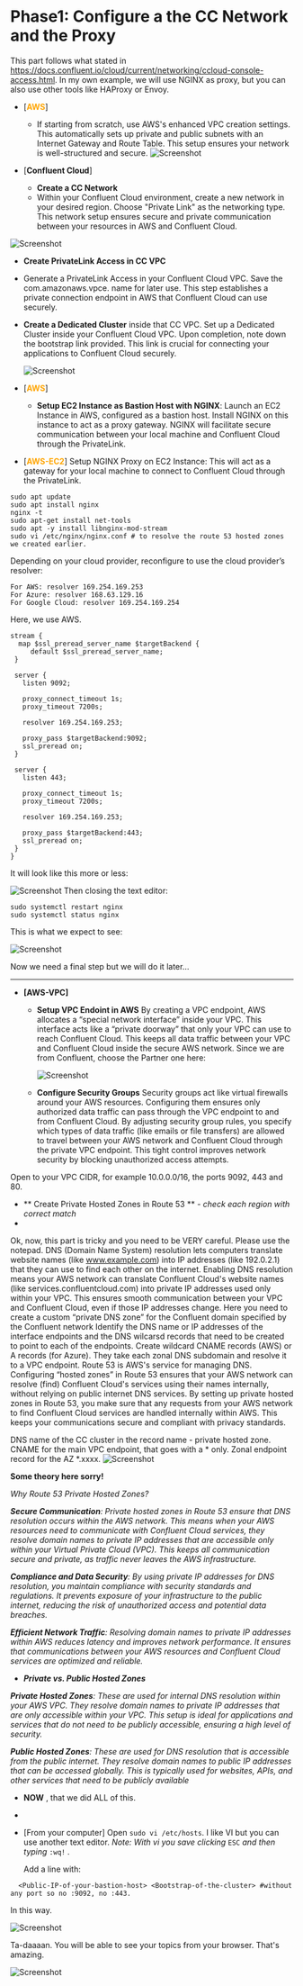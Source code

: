 # Phase1: Configure a the CC Network and the Proxy

This part follows what stated in https://docs.confluent.io/cloud/current/networking/ccloud-console-access.html.
In my own example, we will use NGINX as proxy, but you can also use other tools like HAProxy or Envoy.
- [**<span style="color:orange">AWS</span>**]  
  - If starting from scratch, use AWS's enhanced VPC creation settings. This automatically sets up private and public subnets with an Internet Gateway and Route Table. This setup ensures your network is well-structured and secure.
  ![Screenshot]( https://github.com/angietd94/confluent-webinar-connect-private-networking/blob/02d8e389d68c2ff5dcd2ea44df0e7331b5358b56/images/create_vpc_smartly.png )

- [**Confluent Cloud**]
  - **Create a CC Network**
  - Within your Confluent Cloud environment, create a new network in your desired region. Choose "Private Link" as the networking type. This network setup ensures secure and private communication between your resources in AWS and Confluent Cloud.
 
 ![Screenshot](https://github.com/angietd94/confluent-webinar-connect-private-networking/blob/02d8e389d68c2ff5dcd2ea44df0e7331b5358b56/images/create_new_network.png)
  - **Create PrivateLink Access in CC VPC**
  - Generate a PrivateLink Access in your Confluent Cloud VPC. Save the com.amazonaws.vpce.<ID> name for later use. This step establishes a private connection endpoint in AWS that Confluent Cloud can use securely.
  - **Create a Dedicated Cluster** inside that CC VPC.
    Set up a Dedicated Cluster inside your Confluent Cloud VPC. Upon completion, note down the bootstrap link provided. This link is crucial for connecting your applications to Confluent Cloud securely.

    ![Screenshot](https://github.com/angietd94/confluent-webinar-connect-private-networking/blob/7166c30d2561fb28ae77f9f8367e841ff3327644/images/bootstrap.png)
- [**<span style="color:orange">AWS</span>**]
  - **Setup EC2 Instance as Bastion Host with NGINX**: Launch an EC2 Instance in AWS, configured as a bastion host. Install NGINX on this instance to act as a proxy gateway. NGINX will facilitate secure communication between your local machine and Confluent Cloud through the PrivateLink.
- [**<span style="color:orange">AWS-EC2</span>**] Setup NGINX Proxy on EC2 Instance: This will act as a gateway for your local machine to connect to Confluent Cloud through the PrivateLink.

```
sudo apt update
sudo apt install nginx
nginx -t
sudo apt-get install net-tools
sudo apt -y install libnginx-mod-stream
sudo vi /etc/nginx/nginx.conf # to resolve the route 53 hosted zones we created earlier.
```
Depending on your cloud provider, reconfigure to use the cloud provider’s resolver:
```
For AWS: resolver 169.254.169.253
For Azure: resolver 168.63.129.16
For Google Cloud: resolver 169.254.169.254
```
Here, we use AWS.
```
stream {
  map $ssl_preread_server_name $targetBackend {
     default $ssl_preread_server_name;
 }

 server {
   listen 9092;

   proxy_connect_timeout 1s;
   proxy_timeout 7200s;

   resolver 169.254.169.253;

   proxy_pass $targetBackend:9092;
   ssl_preread on;
 }

 server {
   listen 443;

   proxy_connect_timeout 1s;
   proxy_timeout 7200s;

   resolver 169.254.169.253;

   proxy_pass $targetBackend:443;
   ssl_preread on;
 }
}
```
It will look like this more or less:

![Screenshot](https://github.com/angietd94/confluent-webinar-connect-private-networking/blob/7166c30d2561fb28ae77f9f8367e841ff3327644/images/nginx_conf.png )
Then closing the text editor:
```
sudo systemctl restart nginx
sudo systemctl status nginx
```
This is what we expect to see:

![Screenshot](https://github.com/angietd94/confluent-webinar-connect-private-networking/blob/28276f3754ab5380ce86fa051b2847b8343a7f72/images/nginx_working.png)

Now we need a final step but we will do it later...
____

- **[AWS-VPC]**
  - **Setup VPC Endoint in AWS**
        By creating a VPC endpoint, AWS allocates a “special network interface” inside your VPC. This interface acts like a “private doorway” that only your VPC can use to reach Confluent Cloud. This keeps all data traffic between your VPC and Confluent Cloud inside the secure AWS network.
    Since we are from Confluent, choose the Partner one here:

    ![Screenshot](https://github.com/angietd94/confluent-webinar-connect-private-networking/blob/f6dfba100159dc17e8c465541a22614823af061d/images/Create%20endpoint.png)
    
  - **Configure Security Groups**
 Security groups act like virtual firewalls around your AWS resources. Configuring them ensures only authorized data traffic can pass through the VPC endpoint to and from Confluent Cloud.
By adjusting security group rules, you specify which types of data traffic (like emails or file transfers) are allowed to travel between your AWS network and Confluent Cloud through the private VPC endpoint. This tight control improves network security by blocking unauthorized access attempts.

Open to your VPC CIDR, for example 10.0.0.0/16, the ports 9092, 443 and 80.
    

   - ** Create Private Hosted Zones in Route 53 ** - _check each region with correct match_
   - 
Ok, now, this part is tricky and you need to be VERY careful. Please use the notepad.
  DNS (Domain Name System) resolution lets computers translate website names (like www.example.com) into IP addresses (like 192.0.2.1) that they can use to find each other on the internet.
Enabling DNS resolution means your AWS network can translate Confluent Cloud's website names (like services.confluentcloud.com) into private IP addresses used only within your VPC. This ensures smooth communication between your VPC and Confluent Cloud, even if those IP addresses change.
Here you need to create a custom “private DNS zone” for the Confluent domain specified by the Confluent network
Identify the DNS name or IP addresses of the interface endpoints and the DNS wilcarsd records that need to be created to point to each of the endpoints.
Create wildcard CNAME records (AWS) or A records (for Azure). They take each zonal DNS subdomain and resolve it to a VPC endpoint.
Route 53 is AWS's service for managing DNS. Configuring “hosted zones” in Route 53 ensures that your AWS network can resolve (find) Confluent Cloud's services using their names internally, without relying on public internet DNS services.
By setting up private hosted zones in Route 53, you make sure that any requests from your AWS network to find Confluent Cloud services are handled internally within AWS. This keeps your communications secure and compliant with privacy standards.

DNS name of the CC cluster in the record name - private hosted zone.
CNAME for the main VPC endpoint, that goes with a * only.
Zonal endpoint record for the AZ *.xxxx.
![Screenshot](https://github.com/angietd94/confluent-webinar-connect-private-networking/blob/7166c30d2561fb28ae77f9f8367e841ff3327644/images/Hosted_zones_setup.png)


**Some theory here sorry!**

_Why Route 53 Private Hosted Zones?_

_**Secure Communication**: Private hosted zones in Route 53 ensure that DNS resolution occurs within the AWS network. This means when your AWS resources need to communicate with Confluent Cloud services, they resolve domain names to private IP addresses that are accessible only within your Virtual Private Cloud (VPC). This keeps all communication secure and private, as traffic never leaves the AWS infrastructure._

_**Compliance and Data Security**: By using private IP addresses for DNS resolution, you maintain compliance with security standards and regulations. It prevents exposure of your infrastructure to the public internet, reducing the risk of unauthorized access and potential data breaches._

_**Efficient Network Traffic**: Resolving domain names to private IP addresses within AWS reduces latency and improves network performance. It ensures that communications between your AWS resources and Confluent Cloud services are optimized and reliable._

- _**Private vs. Public Hosted Zones**_

_**Private Hosted Zones**: These are used for internal DNS resolution within your AWS VPC. They resolve domain names to private IP addresses that are only accessible within your VPC. This setup is ideal for applications and services that do not need to be publicly accessible, ensuring a high level of security._

_**Public Hosted Zones**: These are used for DNS resolution that is accessible from the public internet. They resolve domain names to public IP addresses that can be accessed globally. This is typically used for websites, APIs, and other services that need to be publicly available_


- **NOW** , that we did ALL of this.
- 
- [From your computer] Open ```sudo vi /etc/hosts```. I like VI but you can use another text editor. _Note: With vi you save clicking_ ```ESC``` _and then typing_ ```:wq!``` _._

  Add a line with:
```
  <Public-IP-of-your-bastion-host> <Bootstrap-of-the-cluster> #without any port so no :9092, no :443.
```
In this way.


![Screenshot](https://github.com/angietd94/confluent-webinar-connect-private-networking/blob/7166c30d2561fb28ae77f9f8367e841ff3327644/images/code_hosts.png)

Ta-daaaan. You will be able to see your topics from your browser. That's amazing.


![Screenshot](https://github.com/angietd94/confluent-webinar-connect-private-networking/blob/ea7dab092189c44c963d1a579029ddbdb3b3f197/images/Topics_visible.png)
